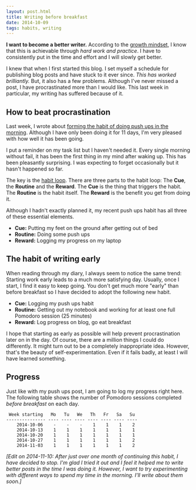 ```yaml
---
layout: post.html
title: Writing before breakfast
date: 2014-10-09
tags: habits, writing
---
```


**I want to become a better writer.** According to the [growth mindset](/2014/the-growth-mindset-applied-to-my-life-part-1/), I know that this is achievable through *hard work and practice*. I have to consistently put in the time and effort and I will slowly get better. 

I knew that when I first started this blog. I set myself a schedule for publishing blog posts and have stuck to it ever since. *This has worked brilliantly.* But, it also has a few problems. Although I've never missed a post, I have procrastinated more than I would like. This last week in particular, my writing has suffered because of it.

<!--more-->

## How to beat procrastination

Last week, I wrote about [forming the habit of doing push ups in the morning](/2014/100-push-ups-the-ultimate-slow-gains-experiment/). Although I have only been doing it for 11 days, I'm very pleased with how well it has been going. 

I put a reminder on my task list but I haven't needed it. Every single morning without fail, it has been the first thing in my mind after waking up. This has been pleasantly surprising. I was expecting to forget occasionally but it hasn't happened so far. 

The key is the [habit loop](http://jamesclear.com/three-steps-habit-change). There are three parts to the habit loop: The **Cue**, the **Routine** and the **Reward**. The **Cue** is the thing that triggers the habit. The **Routine** is the habit itself. The **Reward** is the benefit you get from doing it. 

Although I hadn't exactly planned it, my recent push ups habit has all three of these essential elements.

- **Cue:** Putting my feet on the ground after getting out of bed
- **Routine:** Doing some push ups
- **Reward:** Logging my progress on my laptop

## The habit of writing early

When reading through my diary, I always seem to notice the same trend: Starting work early leads to a much more satisfying day. Usually, once I start, I find it easy to keep going. You don't get much more "early" than before breakfast so I have decided to adopt the following new habit.

- **Cue:** Logging my push ups habit
- **Routine:** Getting out my notebook and working for at least one full Pomodoro session (25 minutes)
- **Reward:** Log progress on blog, go eat breakfast

I hope that starting as early as possible will help prevent procrastination later on in the day. Of course, there are a million things I could do differently. It might turn out to be a completely inappropriate idea. However, that's the beauty of self-experimentation. Even if it fails badly, at least I will have learned something. 

## Progress

Just like with my push ups post, I am going to log my progress right here. The following table shows the number of Pomodoro sessions completed *before breakfast* on each day.

```
 Week starting   Mo   Tu   We   Th   Fr   Sa   Su 
--------------- ---- ---- ---- ---- ---- ---- ----
    2014-10-06    -    -    -    1    1    1    2 
    2014-10-13    1    1    1    1    1    1    1 
    2014-10-20    1    1    1    1    1    1    1 
    2014-10-27    1    1    1    1    1    1    2 
    2014-11-03    1    1    1    1    1    1    2 
```

*[Edit on 2014-11-10: After just over one month of continuing this habit, I have decided to stop. I'm glad I tried it out and I feel it helped me to write better posts in the time I was doing it. However, I want to try experimenting with different ways to spend my time in the morning. I'll write about them soon.]*
